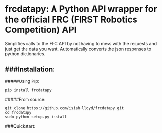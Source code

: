 frcdatapy: A Python API wrapper for the official FRC (FIRST Robotics Competition) API  
=====

Simplifies calls to the FRC API by not having to mess with the requests and just get the data you want. Automatically converts the json responses to python dictionaries.

###Installation:
------------------
#####Using Pip:

`pip install frcdatapy`

#####From source:

```
git clone https://github.com/isiah-lloyd/frcdatapy.git
cd frcdatapy
sudo python setup.py install
```

###Quickstart:


